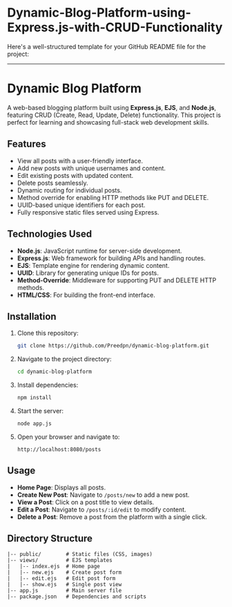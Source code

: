 # Dynamic-Blog-Platform-using-Express.js-with-CRUD-Functionality
Here's a well-structured template for your GitHub README file for the project:

---

# Dynamic Blog Platform

A web-based blogging platform built using **Express.js**, **EJS**, and **Node.js**, featuring CRUD (Create, Read, Update, Delete) functionality. This project is perfect for learning and showcasing full-stack web development skills.

## Features

- View all posts with a user-friendly interface.
- Add new posts with unique usernames and content.
- Edit existing posts with updated content.
- Delete posts seamlessly.
- Dynamic routing for individual posts.
- Method override for enabling HTTP methods like PUT and DELETE.
- UUID-based unique identifiers for each post.
- Fully responsive static files served using Express.

## Technologies Used

- **Node.js**: JavaScript runtime for server-side development.
- **Express.js**: Web framework for building APIs and handling routes.
- **EJS**: Template engine for rendering dynamic content.
- **UUID**: Library for generating unique IDs for posts.
- **Method-Override**: Middleware for supporting PUT and DELETE HTTP methods.
- **HTML/CSS**: For building the front-end interface.

## Installation

1. Clone this repository:
   ```bash
   git clone https://github.com/Preedpn/dynamic-blog-platform.git
   ```

2. Navigate to the project directory:
   ```bash
   cd dynamic-blog-platform
   ```

3. Install dependencies:
   ```bash
   npm install
   ```

4. Start the server:
   ```bash
   node app.js
   ```

5. Open your browser and navigate to:
   ```
   http://localhost:8080/posts
   ```

## Usage

- **Home Page**: Displays all posts.
- **Create New Post**: Navigate to `/posts/new` to add a new post.
- **View a Post**: Click on a post title to view details.
- **Edit a Post**: Navigate to `/posts/:id/edit` to modify content.
- **Delete a Post**: Remove a post from the platform with a single click.

## Directory Structure

```
|-- public/        # Static files (CSS, images)
|-- views/         # EJS templates
|   |-- index.ejs  # Home page
|   |-- new.ejs    # Create post form
|   |-- edit.ejs   # Edit post form
|   |-- show.ejs   # Single post view
|-- app.js         # Main server file
|-- package.json   # Dependencies and scripts
```

